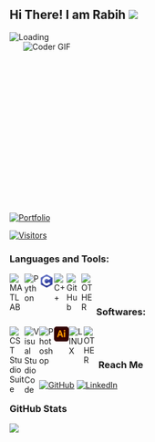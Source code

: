 



## Hi There! I am Rabih <img src="https://media.giphy.com/media/hvRJCLFzcasrR4ia7z/giphy.gif" width="28">

<!--- > **Donation :**
> Do you want to support me?

<p align="left">
  <a href="https://rabihnd.github.io/Portfolio/">
  <img src="https://raw.githubusercontent.com/RabihND/rabihnd/main/bmc-button.png" width="200" alt="Buy me a Coffee"/>
  </a>
</p> --->

<!--- <img alt="Loading" src="https://i.stack.imgur.com/hzk6C.gif"/> --->
<img alt="Loading" src="https://z0sqrs02-a.akamaihd.net/loading_icons/loading-default.gif" width="20%" height="20%"/>
<!---![](https://assets.materialup.com/uploads/c6980863-d7bf-41a6-9272-b6e2465b60c2/attachment.gif)--->
<img src="https://miro.medium.com/max/2800/1*BU7f02LeQeELztqxa8eCmw.gif" align="right" alt="Coder GIF" width="480" height="300">

[![Portfolio](https://img.shields.io/badge/Portfolio-1?style=for-the-badge&logo=protodotio&logoColor=white&color=%23026fbf&labelColor=%23022b52)](https://linktr.ee/rabihnd)

[![Visitors](https://api.visitorbadge.io/api/combined?path=https%3A%2F%2Fgithub.com%2FRabihND&labelColor=%23022b52&countColor=%23026fbf)](https://visitorbadge.io/status?path=https%3A%2F%2Fgithub.com%2FRabihND)

### Languages and Tools:
<a href="https://www.mathworks.com" target="_blank"> <img align="left" alt="MATLAB" width="26px" src="https://www.mathworks.com//etc.clientlibs/mathworks/clientlibs/customer-ui/templates/common/resources/images/favicon.20211012003841034.ico?raw=true"/> </a>
<a href="https://www.python.org" target="_blank"> <img align="left" alt="Python" width="26px" src="https://upload.wikimedia.org/wikipedia/commons/c/c3/Python-logo-notext.svg?raw=true"/> </a>
<a href="https://www.cprogramming.com/" target="_blank"> <img align="left" alt="C" width="26px" src="https://github.com/Aakarsh-B/trying-repos/blob/master/c-programming.png"/> </a>
<a href="https://www.w3schools.com/cpp/" target="_blank"> <img align="left" alt="C++" width="22px" src="https://upload.wikimedia.org/wikipedia/commons/1/18/ISO_C%2B%2B_Logo.svg"/> </a>
<a href="https://www.github.com/" target="_blank"><img align="left" alt="GitHub" width="26px"  src="https://github.githubassets.com/images/modules/logos_page/GitHub-Mark.png" /> </a>
<a> <img align="left" alt="OTHER" width="26px" src="https://cdn-icons-png.flaticon.com/512/2467/2467819.png?raw=true"/> </a>
<br />
<br />

### Softwares:

<img align="left" alt="CST Studio Suite" width="26px" src="https://ae01.alicdn.com/kf/U0d1a19f73eaa40fc96d3a567e4f332d13/Ds-Simulia-Cst-Studio-Suite-2021.png" />
<img align="left" alt="Visual Studio Code" width="26px" src="https://code.visualstudio.com/assets/images/code-stable.png" />
<a href="https://www.adobe.com/in/products/premierepro.html" target="_blank"> <img align="left" alt="Photoshop" width="26px" src="https://upload.wikimedia.org/wikipedia/commons/4/40/Adobe_Premiere_Pro_CC_icon.svg"/> </a>
<a href="https://www.adobe.com/in/products/illustrator.html" target="_blank"> <img align="left" alt="Illustrator" width="26px" src="https://github.com/Aakarsh-B/trying-repos/blob/master/illustrator.png?raw=true"/> </a> 
<a href="https://ubuntu.com/" target="_blank"> <img align="left" alt="LINUX" width="26px" src="https://1000logos.net/wp-content/uploads/2017/03/LINUX-LOGO.png?raw=true"/> </a> 
<a> <img align="left" alt="OTHER" width="26px" src="https://cdn-icons-png.flaticon.com/512/2467/2467819.png?raw=true"/> </a>

<br />
<br />

### Reach Me
<p align="left">
  <a href="https://github.com/RabihND"><img alt="GitHub" height="32" width="32" src="https://github.githubassets.com/images/modules/logos_page/GitHub-Mark.png"></a>
  <a href="https://www.linkedin.com/in/rabihnd/"><img alt="LinkedIn" height="32" width="32" src="https://cdn-icons-png.flaticon.com/512/174/174857.png"></a>
</p>


### GitHub Stats


  <a href="https://github.com/RabihND">
    <img height="180em" src="https://github-readme-stats.vercel.app/api?username=RabihND&count_private=true&show_icons=true&theme=algolia&&include_all_commits=true&&Cache-Control=no-cache"/>
  </a>

<!-- ### My New Portfolio
[<p align="center"><img src="page.png" target="_blank" rel="noopener noreferrer" width="100%" height="100%"></p>](https://rabihnd.netlify.app/) -->

